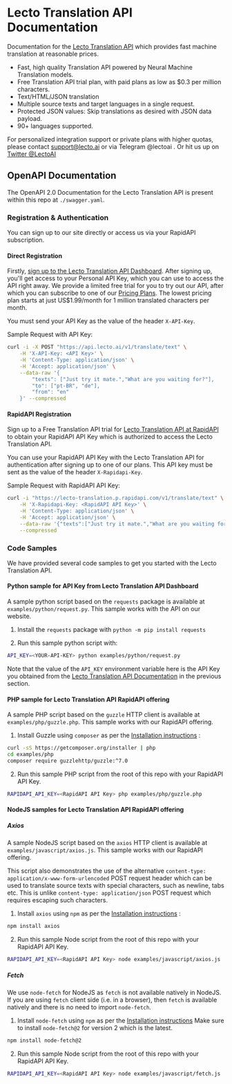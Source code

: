 # Lecto Translation API Documentation

Documentation for the [Lecto Translation API](https://lecto.ai) which provides fast machine translation at reasonable prices.

- Fast, high quality Translation API powered by Neural Machine Translation models.
- Free Translation API trial plan, with paid plans as low as \$0.3 per million characters.
- Text/HTML/JSON translation
- Multiple source texts and target languages in a single request.
- Protected JSON values: Skip translations as desired with JSON data payload.
- 90+ languages supported.

For personalized integration support or private plans with higher quotas, please contact [support@lecto.ai](mailto:%73%75%70%70%6f%72%74%40%6c%65%63%74%6f%2e%61%69) or via Telegram @lectoai . Or hit us up on [Twitter @LectoAI](https://twitter.com/LectoAI)

## OpenAPI Documentation

The OpenAPI 2.0 Documentation for the Lecto Translation API is present within this repo at `./swagger.yaml`.

### Registration & Authentication

You can sign up to our site directly or access us via your RapidAPI subscription.

#### Direct Registration

Firstly, [sign up to the Lecto Translation API Dashboard](https://dashboard.lecto.ai/docs). After signing up, you'll get access to your Personal API Key, which you can use to access the API right away. We provide a limited free trial for you to try out our API, after which you can subscribe to one of our [Pricing Plans](https://dashboard.lecto.ai/pricing). The lowest pricing plan starts at just US\$1.99/month for 1 million translated characters per month.

You must send your API Key as the value of the header `X-API-Key`.

Sample Request with API Key:

```sh
curl -i -X POST "https://api.lecto.ai/v1/translate/text" \
    -H 'X-API-Key: <API Key>' \
    -H 'Content-Type: application/json' \
    -H 'Accept: application/json' \
    --data-raw '{
        "texts": ["Just try it mate.","What are you waiting for?"],
        "to": ["pt-BR", "de"],
        "from": "en"
    }' --compressed
```

#### RapidAPI Registration

Sign up to a Free Translation API trial for [Lecto Translation API at RapidAPI](https://rapidapi.com/lecto-lecto-default/api/lecto-translation/) to obtain your RapidAPI API Key which is authorized to access the Lecto Translation API.

You can use your RapidAPI API Key with the Lecto Translation API for authentication after signing up to one of our plans. This API key must be sent as the value of the header `X-Rapidapi-Key`.

Sample Request with RapidAPI API Key:

```sh
curl -i "https://lecto-translation.p.rapidapi.com/v1/translate/text" \
    -H 'X-Rapidapi-Key: <RapidAPI API Key>' \
    -H 'Content-Type: application/json' \
    -H 'Accept: application/json' \
    --data-raw '{"texts":["Just try it mate.","What are you waiting for?"],"to":["hi"],"from":"en"}' \
    --compressed
```

### Code Samples

We have provided several code samples to get you started with the Lecto Translation API.

#### Python sample for API Key from Lecto Translation API Dashboard

A sample python script based on the `requests` package is available at `examples/python/request.py`. This sample works with the API on our website.

1. Install the `requests` package with `python -m pip install requests`

2. Run this sample python script with:

```sh
API_KEY=<YOUR-API-KEY> python examples/python/request.py
```

Note that the value of the `API_KEY` environment variable here is the API Key you obtained from the [Lecto Translation API Documentation](https://dashboard.lecto.ai/docs) in the previous section.

#### PHP sample for Lecto Translation API RapidAPI offering

A sample PHP script based on the `guzzle` HTTP client is available at `examples/php/guzzle.php`. This sample works with our RapidAPI offering.

1. Install Guzzle using `composer` as per the [Installation instructions](https://docs.guzzlephp.org/en/stable/overview.html#installation) :

```sh
curl -sS https://getcomposer.org/installer | php
cd examples/php
composer require guzzlehttp/guzzle:^7.0
```

2. Run this sample PHP script from the root of this repo with your RapidAPI API Key.

```sh
RAPIDAPI_API_KEY=<RapidAPI API Key> php examples/php/guzzle.php
```

#### NodeJS samples for Lecto Translation API RapidAPI offering

##### Axios

A sample NodeJS script based on the `axios` HTTP client is available at `examples/javascript/axios.js`. This sample works with our RapidAPI offering.

This script also demonstrates the use of the alternative `content-type: application/x-www-form-urlencoded` POST request header which can be used to translate source texts with special characters, such as newline, tabs etc. This is unlike `content-type: application/json` POST request which requires escaping such characters.

1. Install `axios` using `npm` as per the [Installation instructions](https://github.com/axios/axios#installing) :

```sh
npm install axios
```

2. Run this sample Node script from the root of this repo with your RapidAPI API Key.

```sh
RAPIDAPI_API_KEY=<RapidAPI API Key> node examples/javascript/axios.js
```

##### Fetch

We use `node-fetch` for NodeJS as `fetch` is not available natively in NodeJS.
If you are using `fetch` client side (i.e. in a browser), then `fetch` is available natively and there is no need to import `node-fetch`.

1. Install `node-fetch` using `npm` as per the [Installation instructions](https://github.com/node-fetch/node-fetch/blob/2.x/README.md#installation) Make sure to install `node-fetch@2` for version 2 which is the latest.

```sh
npm install node-fetch@2
```

2. Run this sample Node script from the root of this repo with your RapidAPI API Key.

```sh
RAPIDAPI_API_KEY=<RapidAPI API Key> node examples/javascript/fetch.js
```
